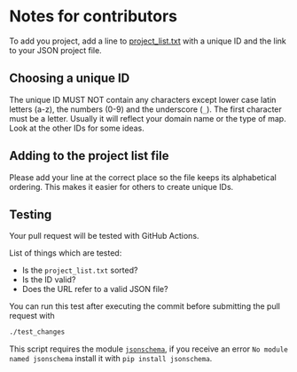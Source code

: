 
# Notes for contributors

To add you project, add a line to [project_list.txt](project_list.txt) with a unique ID and the
link to your JSON project file.

## Choosing a unique ID

The unique ID MUST NOT contain any characters except lower case latin letters
(a-z), the numbers (0-9) and the underscore (`_`). The first character must be
a letter. Usually it will reflect your domain name or the type of map. Look at
the other IDs for some ideas.

## Adding to the project list file

Please add your line at the correct place so the file keeps its alphabetical
ordering. This makes it easier for others to create unique IDs.

## Testing

Your pull request will be tested with GitHub Actions.

List of things which are tested:

* Is the `project_list.txt` sorted?
* Is the ID valid?
* Does the URL refer to a valid JSON file?

You can run this test after executing the commit before submitting the pull request with

```bash
./test_changes
```

This script requires the module [`jsonschema`](https://pypi.org/project/jsonschema/), if you receive an error `No module named jsonschema` install it with `pip install jsonschema`.